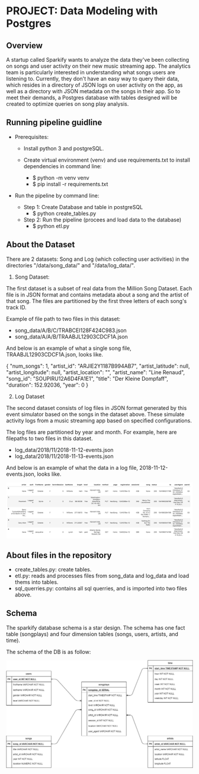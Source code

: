 # PROJECT: Data Modeling with Postgres

## Overview

A startup called Sparkify wants to analyze the data they've been collecting on songs and user activity on their new music streaming app. The analytics team is particularly interested in understanding what songs users are listening to. Currently, they don't have an easy way to query their data, which resides in a directory of JSON logs on user activity on the app, as well as a directory with JSON metadata on the songs in their app. So to meet their demands, a Postgres database with tables designed will be created to optimize queries on song play analysis.

## Running pipeline guidline
- Prerequisites:
    - Install python 3 and postgreSQL.
    - Create virtual environment (venv) and use requirements.txt to install dependencies in command line:
    
        - $ python -m venv venv    
        - $ pip install -r requirements.txt

- Run the pipeline by command line:
    - Step 1: Create Database and table in postgreSQL
        - $ python create_tables.py 
    - Step 2: Run the pipeline (procees and load data to the database)
        - $ python etl.py

## About the Dataset

There are 2 datasets: Song and Log (which collecting user activities) in the directories "/data/song_data/" and "/data/log_data/".

1. Song Dataset:

The first dataset is a subset of real data from the Million Song Dataset. Each file is in JSON format and contains metadata about a song and the artist of that song. The files are partitioned by the first three letters of each song's track ID. 

Example of file path to two files in this dataset:

- song_data/A/B/C/TRABCEI128F424C983.json
- song_data/A/A/B/TRAABJL12903CDCF1A.json

And below is an example of what a single song file, TRAABJL12903CDCF1A.json, looks like.

{
    "num_songs": 1, 
    "artist_id": "ARJIE2Y1187B994AB7", 
    "artist_latitude": null, 
    "artist_longitude": null, 
    "artist_location": "", 
    "artist_name": "Line Renaud", 
    "song_id": "SOUPIRU12A6D4FA1E1", 
    "title": "Der Kleine Dompfaff", 
    "duration": 152.92036, 
    "year": 0
}

2. Log Dataset

The second dataset consists of log files in JSON format generated by this event simulator based on the songs in the dataset above. These simulate activity logs from a music streaming app based on specified configurations.

The log files  are partitioned by year and month. For example, here are filepaths to two files in this dataset.

- log_data/2018/11/2018-11-12-events.json
- log_data/2018/11/2018-11-13-events.json


And below is an example of what the data in a log file, 2018-11-12-events.json, looks like.

![Log data example](log-data.png "Example of data in log file")

## About files in the repository

- create_tables.py: create tables.
- etl.py: reads and processes files from song_data and log_data and load thems into tables.
- sql_querries.py: contains all sql querries, and is imported into two files above.

## Schema
The sparkify database schema is a star design. The schema has one fact table (songplays) and four dimension tables (songs, users, artists, and time).

The schema of the DB is as follow:

![Schema](schema_sparkify.jpg "Sparkify DB Schema")


